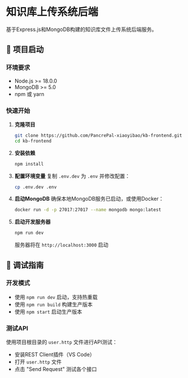 # 知识库上传系统后端

基于Express.js和MongoDB构建的知识库文件上传系统后端服务。

## 🚀 项目启动

### 环境要求
- Node.js >= 18.0.0
- MongoDB >= 5.0
- npm 或 yarn

### 快速开始

1. **克隆项目**
   ```bash
   git clone https://github.com/PancrePal-xiaoyibao/kb-frontend.git
   cd kb-frontend
   ```

2. **安装依赖**
   ```bash
   npm install
   ```

3. **配置环境变量**
   复制 `.env.dev` 为 `.env` 并修改配置：
   ```bash
   cp .env.dev .env
   ```

4. **启动MongoDB**
   确保本地MongoDB服务已启动，或使用Docker：
   ```bash
   docker run -d -p 27017:27017 --name mongodb mongo:latest
   ```

5. **启动开发服务器**
   ```bash
   npm run dev
   ```

   服务器将在 `http://localhost:3000` 启动

## 🔧 调试指南

### 开发模式
- 使用 `npm run dev` 启动，支持热重载
- 使用 `npm run build` 构建生产版本
- 使用 `npm start` 启动生产版本

### 测试API
使用项目根目录的 `user.http` 文件进行API测试：
- 安装REST Client插件（VS Code）
- 打开 `user.http` 文件
- 点击 "Send Request" 测试各个接口